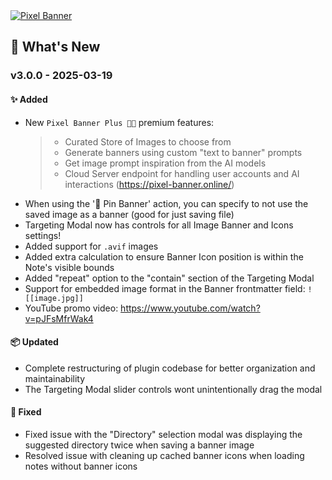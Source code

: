 <a href="https://www.youtube.com/watch?v=pJFsMfrWak4">
  <img src="https://pixel-banner.online/img/pixel-banner-logo-v3.jpg" alt="Pixel Banner" style="max-width: 400px;">
</a>

## 🎉 What's New

### v3.0.0 - 2025-03-19
#### ✨ Added
- New `Pixel Banner Plus 🚩➕` premium features:
  > - Curated Store of Images to choose from
  > - Generate banners using custom "text to banner" prompts
  > - Get image prompt inspiration from the AI models
  > - Cloud Server endpoint for handling user accounts and AI interactions (https://pixel-banner.online/)
- When using the '📌 Pin Banner' action, you can specify to not use the saved image as a banner (good for just saving file)
- Targeting Modal now has controls for all Image Banner and Icons settings!
- Added support for `.avif` images
- Added extra calculation to ensure Banner Icon position is within the Note's visible bounds
- Added "repeat" option to the "contain" section of the Targeting Modal
- Support for embedded image format in the Banner frontmatter field: `![[image.jpg]]`
- YouTube promo video: https://www.youtube.com/watch?v=pJFsMfrWak4

#### 📦 Updated
- Complete restructuring of plugin codebase for better organization and maintainability
- The Targeting Modal slider controls wont unintentionally drag the modal

#### 🐛 Fixed
- Fixed issue with the "Directory" selection modal was displaying the suggested directory twice when saving a banner image
- Resolved issue with cleaning up cached banner icons when loading notes without banner icons
